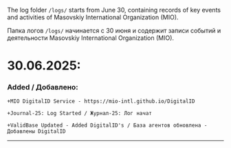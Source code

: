 The log folder `/logs/` starts from June 30, containing records of key events and activities of Masovskiy International Organization (MIO).

Папка логов `/logs/` начинается с 30 июня и содержит записи событий и деятельности Masovskiy International Organization (MIO).

# 30.06.2025: 
### Added / Добавлено:

`+MIO DigitalID Service - https://mio-intl.github.io/DigitalID`

`+Journal-25: Log Started / Журнал-25: Лог начат`

`+ValidBase Updated - Added DigitalID's / База агентов обновлена - Добавлены DigitalID`

---
